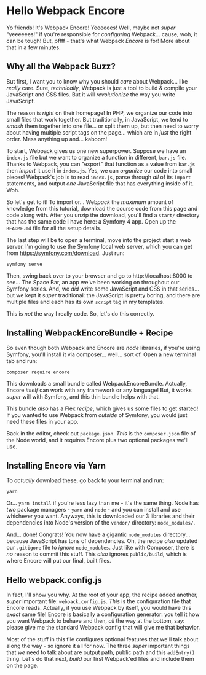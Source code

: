 # Hello Webpack Encore

Yo friends! It's Webpack Encore! Yeeeeees! Well, maybe not *super* "yeeeeees!"
if you're responsible for *configuring* Webpack... cause, woh, it can be tough!
But, pffff - that's what Webpack *Encore* is for! More about that in a few
minutes.

## Why all the Webpack Buzz?

But first, I want you to know why you should *care* about Webpack... like *really*
care. Sure, *technically*, Webpack is just a tool to build & compile your JavaScript
and CSS files. But it will *revolutionize* the way you write JavaScript.

The reason is *right* on their homepage! In PHP, we organize our code into small
files that work together. But traditionally, in JavaScript, we tend to *smash*
them together into one file... or split them up, but then need to worry about
having multiple script tags on the page... which are in *just* the right order.
Mess anything up and... kaboom!

To start, Webpack gives us one new superpower. Suppose we have an `index.js` file
but we want to organize a function in different, `bar.js` file. Thanks to Webpack,
you can "export" that function as a value from `bar.js` then *import* it use it
in `index.js`. Yes, we can *organize* our code into small pieces! Webpack's job
is to read `index.js`, parse through *all* of its `import` statements, and output
*one* JavaScript file that has everything inside of it. Woh.

So let's get to it! To import or... Web*pack* the *maximum* amount of knowledge
from this tutorial, download the course code from this page and code along with.
After you unzip the download, you'll find a `start/` directory that has the same
code I have here: a Symfony 4 app. Open up the `README.md` file for all the setup
details.

The last step will be to open a terminal, move into the project start a web server.
I'm going to use the Symfony local web server, which you can get from
https://symfony.com/download. Just run:

```terminal
symfony serve
```

Then, swing back over to your browser and go to http://localhost:8000 to see...
The Space Bar, an app we've been working on throughout our Symfony series. And,
we *did* write some JavaScript and CSS in that series... but we kept it *super*
traditional: the JavaScript is pretty boring, and there are multiple files and
each has its own `script` tag in my templates.

This is *not* the way I really code. So, let's do this correctly.

## Installing WebpackEncoreBundle + Recipe

So even though both Webpack and Encore are *node* libraries, if you're using Symfony,
you'll install it via composer... well... sort of. Open a new terminal tab and run:

```terminal
composer require encore
```

This downloads a small bundle called WebpackEncoreBundle. Actually, Encore *itself*
can work with any framework or any language! But, it works *super* will with Symfony,
and this thin bundle helps with that.

This bundle *also* has a Flex *recipe*, which gives us some files to get started!
If you wanted to use Webpack from *outside* of Symfony, you would just need these
files in your app.

Back in the editor, check out `package.json`. *This* is the `composer.json` file
of the Node world, and it requires Encore plus two optional packages we'll use.

## Installing Encore via Yarn

To *actually* download these, go back to your terminal and run:

```terminal
yarn
```

Or... `yarn install` if you're less lazy than me - it's the same thing. Node has
*two* package managers - `yarn` and `node` - and you can install and use whichever
you want. Anyways, this is downloaded our 3 libraries and their dependencies into
Node's version of the `vendor/` directory: `node_modules/`.

And... done! Congrats! You now have a gigantic `node_modules` directory... because
JavaScript has tons of dependencies. Oh, the recipe *also* updated our `.gitigore`
file to *ignore* `node_modules`. Just like with Composer, there is *no* reason to
commit this stuff. This *also* ignores `public/build`, which is where Encore will
put our final, built files.

## Hello webpack.config.js

In fact, I'll show you why. At the root of your app, the recipe added another,
*super* important file: `webpack.config.js`. *This* is the configuration file that
Encore reads. Actually, if you use Webpack by itself, you would have this *exact*
same file! Encore is basically a configuration generator: you tell it how you want
Webpack to behave and then, *all* the way at the bottom, say: please give me the
standard Webpack config that will give me that behavior.

Most of the stuff in this file configures optional features that we'll talk about
along the way - so ignore it all for now. The three *super* important things that
*we* need to talk about are output path, public path and this `addEntry()` thing.
Let's do that next, *build* our first Webpack'ed files and include them on the page.

